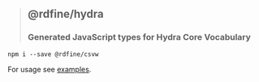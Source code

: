 > ## @rdfine/hydra
> ### Generated JavaScript types for Hydra Core Vocabulary

```
npm i --save @rdfine/csvw
```

For usage see [examples](../../examples).
